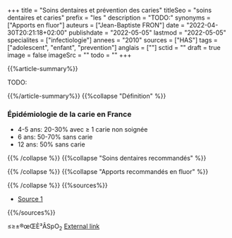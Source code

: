 +++
title = "Soins dentaires et prévention des caries"
titleSeo = "soins dentaires et caries"
prefix = "les "
description = "TODO:"
synonyms = ["Apports en fluor"]
auteurs = ["Jean-Baptiste FRON"]
date = "2022-04-30T20:21:18+02:00"
publishdate = "2022-05-05"
lastmod = "2022-05-05"
specialites = ["infectiologie"]
annees = "2010"
sources = ["HAS"]
tags = ["adolescent", "enfant", "prevention"]
anglais = [""]
sctid = ""
draft = true
image = false
imageSrc = ""
todo = ""
+++

{{%article-summary%}}

TODO:

{{%/article-summary%}}
{{%collapse "Définition" %}}

### Épidémiologie de la carie en France

- 4-5 ans: 20-30% avec ≥ 1 carie non soignée
- 6 ans: 50-70% sans carie
- 12 ans: 50% sans carie

{{% /collapse %}}
{{%collapse "Soins dentaires recommandés" %}}


{{% /collapse %}}
{{%collapse "Apports recommandés en fluor" %}}


{{% /collapse %}}
{{%sources%}}

- [Source 1](URL)

{{%/sources%}}

≤≥±®œŒÈ³ÂSpO<sub>2</sub>
[External link](https://discourse.gohugo.io/ "{rel='nofollow'}")
